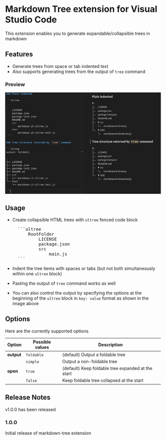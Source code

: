 # Markdown Tree extension for Visual Studio Code

This extension enables you to generate expandable/collapsible trees in markdown

## Features

- Generate trees from space or tab indented text
- Also supports generating trees from the output of `tree` command

### Preview

![markdown tree preview](./res/demo.png)

## Usage

- Create collapsible HTML trees with `ultree` fenced code block

    <pre>
    ```ultree
        RootFolder
            LICENSE
            package.json
            src
                main.js
    ```</pre>
  
- Indent the tree items with spaces or tabs (but not both simultaneously within one `ultree` block)
- Pasting the output of `tree` command works as well
- You can also control the output by specifying the options at the beginning of the `ultree` block in `key: value` format as shown in the image above

## Options

Here are the currently supported options

| Option     | Possible values | Description                                        |
| ---------- | --------------- | -------------------------------------------------- |
| **output** | `foldable`      | (default) Output a foldable tree                   |
|            | `simple`        | Output a non-foldable tree                         |
| **open**   | `true`          | (default) Keep foldable tree expanded at the start |
|            | `false`         | Keep foldable tree collapsed at the start          |

## Release Notes

v1.0.0 has been released

### 1.0.0

Initial release of markdown-tree extension
